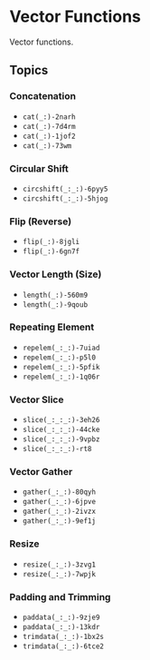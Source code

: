 # Vector Functions

Vector functions.

## Topics

### Concatenation
- ``cat(_:)-2narh``
- ``cat(_:)-7d4rm``
- ``cat(_:)-1jof2``
- ``cat(_:)-73wm``

### Circular Shift
- ``circshift(_:_:)-6pyy5``
- ``circshift(_:_:)-5hjog``

### Flip (Reverse)
- ``flip(_:)-8jgli``
- ``flip(_:)-6gn7f``

### Vector Length (Size)
- ``length(_:)-560m9``
- ``length(_:)-9qoub``

### Repeating Element
- ``repelem(_:_:)-7uiad``
- ``repelem(_:_:)-p5l0``
- ``repelem(_:_:)-5pfik``
- ``repelem(_:_:)-1q06r``

### Vector Slice
- ``slice(_:_:_:)-3eh26``
- ``slice(_:_:_:)-44cke``
- ``slice(_:_:_:)-9vpbz``
- ``slice(_:_:_:)-rt8``

### Vector Gather
- ``gather(_:_:)-80qyh``
- ``gather(_:_:)-6jpve``
- ``gather(_:_:)-2ivzx``
- ``gather(_:_:)-9ef1j``

### Resize
- ``resize(_:_:)-3zvg1``
- ``resize(_:_:)-7wpjk``

### Padding and Trimming
- ``paddata(_:_:)-9zje9``
- ``paddata(_:_:)-13kdr``
- ``trimdata(_:_:)-1bx2s``
- ``trimdata(_:_:)-6tce2``


